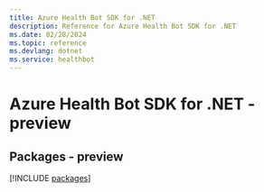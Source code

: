 ```yaml
---
title: Azure Health Bot SDK for .NET
description: Reference for Azure Health Bot SDK for .NET
ms.date: 02/28/2024
ms.topic: reference
ms.devlang: dotnet
ms.service: healthbot
---
```

# Azure Health Bot SDK for .NET - preview
## Packages - preview
[!INCLUDE [packages](health-bot-index.md)]